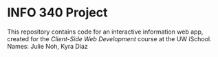 # INFO 340 Project

This repository contains code for an interactive information web app, created for the _Client-Side Web Development_ course at the UW iSchool.
Names: Julie Noh, Kyra Diaz
